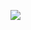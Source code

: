 ![](https://cdn.discordapp.com/attachments/1217583259911852072/1239254402506817647/Untitled329_20240512123419.png?ex=66424119&is=6640ef99&hm=d1502d71c09c54ad5fd5d60f143e94e739268fe92a01d00e0287d8f0d802c2cc&)
